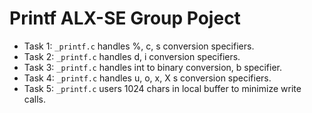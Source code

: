 # Printf ALX-SE Group Poject

- Task 1: `_printf.c` handles %, c, s conversion specifiers.
- Task 2: `_printf.c` handles d, i conversion specifiers.
- Task 3: `_printf.c` handles int to binary conversion, b specifier.
- Task 4: `_printf.c` handles u, o, x, X s conversion specifiers.
- Task 5: `_printf.c` users 1024 chars in local buffer to minimize write calls.
